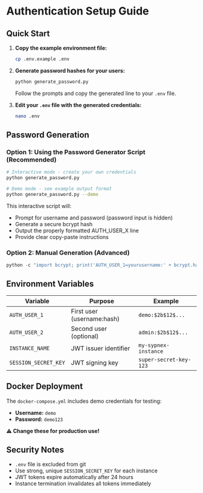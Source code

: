# Authentication Setup Guide

## Quick Start

1. **Copy the example environment file:**
   ```bash
   cp .env.example .env
   ```

2. **Generate password hashes for your users:**
   ```bash
   python generate_password.py
   ```
   Follow the prompts and copy the generated line to your `.env` file.

3. **Edit your `.env` file with the generated credentials:**
   ```bash
   nano .env
   ```

## Password Generation

### Option 1: Using the Password Generator Script (Recommended)
```bash
# Interactive mode - create your own credentials
python generate_password.py

# Demo mode - see example output format
python generate_password.py --demo
```
This interactive script will:
- Prompt for username and password (password input is hidden)
- Generate a secure bcrypt hash
- Output the properly formatted AUTH_USER_X line
- Provide clear copy-paste instructions

### Option 2: Manual Generation (Advanced)
```python
python -c "import bcrypt; print('AUTH_USER_1=yourusername:' + bcrypt.hashpw('yourpassword'.encode('utf-8'), bcrypt.gensalt()).decode('utf-8'))"
```

## Environment Variables

| Variable | Purpose | Example |
|----------|---------|---------|
| `AUTH_USER_1` | First user (username:hash) | `demo:$2b$12$...` |
| `AUTH_USER_2` | Second user (optional) | `admin:$2b$12$...` |
| `INSTANCE_NAME` | JWT issuer identifier | `my-sypnex-instance` |
| `SESSION_SECRET_KEY` | JWT signing key | `super-secret-key-123` |

## Docker Deployment

The `docker-compose.yml` includes demo credentials for testing:
- **Username:** `demo`
- **Password:** `demo123`

**⚠️ Change these for production use!**

## Security Notes

- `.env` file is excluded from git
- Use strong, unique `SESSION_SECRET_KEY` for each instance
- JWT tokens expire automatically after 24 hours
- Instance termination invalidates all tokens immediately

